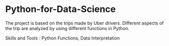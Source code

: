 # Python-for-Data-Science
The project is based on the trips made by Uber drivers. Different aspects of the trip are analyzed by using different functions in Python.

Skills and Tools : Python Functions, Data Interpretation
